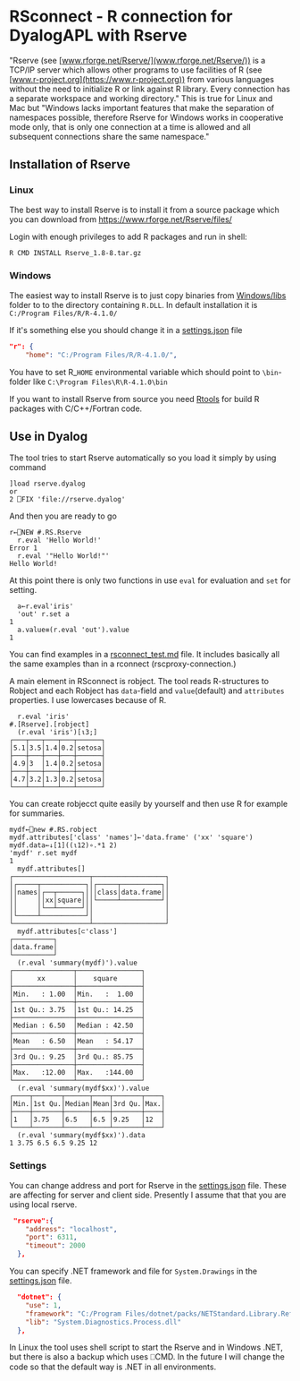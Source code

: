 # RSconnect - R connection for DyalogAPL with Rserve
"Rserve (see [www.rforge.net/Rserve/](www.rforge.net/Rserve/)) is a TCP/IP server which allows other programs to use facilities of R (see [www.r-project.org](https://www.r-project.org)) from various languages without the need to initialize R or link against R library. Every connection has a separate workspace and working directory." This is true for Linux and Mac but "Windows lacks important features that make the separation of namespaces possible, therefore Rserve for Windows works in cooperative mode only, that is only one connection at a time is allowed and all subsequent connections share the same namespace." 


## Installation of Rserve
### Linux
The best way to install Rserve is to install it from a source package which you can download from <https://www.rforge.net/Rserve/files/>

Login with enough privileges to add R packages and run in shell: 
```bash
R CMD INSTALL Rserve_1.8-8.tar.gz
```
### Windows
The easiest way to install Rserve is to just copy binaries from [Windows/libs](./Windows/libs) folder to to the directory containing `R.DLL`. 
In default installation it is `C:/Program Files/R/R-4.1.0/`

If it's something else you should change it in a [settings.json](./settings.json) file

```json
"r": {
    "home": "C:/Program Files/R/R-4.1.0/",
```
You have to set R_`HOME` environmental variable which should point to `\bin`-folder like `C:\Program Files\R\R-4.1.0\bin`

If you want to install Rserve from source you need [Rtools](https://cran.r-project.org/bin/windows/Rtools/) for build R packages with C/C++/Fortran code.

## Use in Dyalog
The tool tries to start Rserve automatically so you load it simply by using command
```apl
]load rserve.dyalog
or
2 ⎕FIX 'file://rserve.dyalog' 
```
And then you are ready to go
```apl
r←⎕NEW #.RS.Rserve
  r.eval 'Hello World!'
Error 1
  r.eval '"Hello World!"'
Hello World!
```
At this point there is only two functions in use `eval` for evaluation and `set` for setting.
```apl
  a←r.eval'iris'
  'out' r.set a
1
  a.value≡(r.eval 'out').value
1
```
You can find examples in a [rsconnect_test.md](./rsconnect_test.md) file. It includes basically all the same examples than in a rconnect (rscproxy-connection.)

A main element in RSconnect is robject. The tool reads R-structures to Robject and each Robject has `data`-field and `value`(default) and `attributes` properties. I use lowercases because of R.   

```apl
  r.eval 'iris'
#.[Rserve].[robject]
  (r.eval 'iris')[⍳3;]
┌───┬───┬───┬───┬──────┐
│5.1│3.5│1.4│0.2│setosa│
├───┼───┼───┼───┼──────┤
│4.9│3  │1.4│0.2│setosa│
├───┼───┼───┼───┼──────┤
│4.7│3.2│1.3│0.2│setosa│
└───┴───┴───┴───┴──────┘
```
You can create robjecct quite easily by yourself and then use R for example for summaries.
```apl
mydf←⎕new #.RS.robject
mydf.attributes['class' 'names']←'data.frame' ('xx' 'square')
mydf.data←↓[1]((⍳12)∘.*1 2)
'mydf' r.set mydf 
1
  mydf.attributes[]
┌───────────────────┬──────────────────┐
│┌─────┬───────────┐│┌─────┬──────────┐│
││names│┌──┬──────┐│││class│data.frame││
││     ││xx│square│││└─────┴──────────┘│
││     │└──┴──────┘││                  │
│└─────┴───────────┘│                  │
└───────────────────┴──────────────────┘
  mydf.attributes[⊂'class']
┌──────────┐
│data.frame│
└──────────┘
  (r.eval 'summary(mydf)').value
┌───────────────┬────────────────┐
│      xx       │    square      │
├───────────────┼────────────────┤
│Min.   : 1.00  │Min.   :  1.00  │
├───────────────┼────────────────┤
│1st Qu.: 3.75  │1st Qu.: 14.25  │
├───────────────┼────────────────┤
│Median : 6.50  │Median : 42.50  │
├───────────────┼────────────────┤
│Mean   : 6.50  │Mean   : 54.17  │
├───────────────┼────────────────┤
│3rd Qu.: 9.25  │3rd Qu.: 85.75  │
├───────────────┼────────────────┤
│Max.   :12.00  │Max.   :144.00  │
└───────────────┴────────────────┘
  (r.eval 'summary(mydf$xx)').value
┌────┬───────┬──────┬────┬───────┬────┐
│Min.│1st Qu.│Median│Mean│3rd Qu.│Max.│
├────┼───────┼──────┼────┼───────┼────┤
│1   │3.75   │6.5   │6.5 │9.25   │12  │
└────┴───────┴──────┴────┴───────┴────┘
  (r.eval 'summary(mydf$xx)').data
1 3.75 6.5 6.5 9.25 12
```

### Settings
You can change address and port for Rserve in the [settings.json](./settings.json) file. These are affecting for server and client side. Presently I assume that that you are using local rserve.

```json
 "rserve":{
    "address": "localhost",
    "port": 6311,
    "timeout": 2000
  },
```
You can specify .NET framework and file for `System.Drawings` in the [settings.json](./settings.json) file.
```json
  "dotnet": {
    "use": 1,
    "framework": "C:/Program Files/dotnet/packs/NETStandard.Library.Ref/2.1.0/ref/netstandard2.1/",
    "lib": "System.Diagnostics.Process.dll"
  },
```
In Linux the tool uses shell script to start the Rserve and in Windows .NET, but there is also a backup which uses ⎕CMD. In the future I will change the code so that the default way is .NET in all environments.